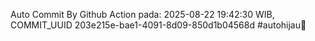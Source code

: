 Auto Commit By Github Action pada: 2025-08-22 19:42:30 WIB, COMMIT_UUID 203e215e-bae1-4091-8d09-850d1b04568d #autohijau🗿

